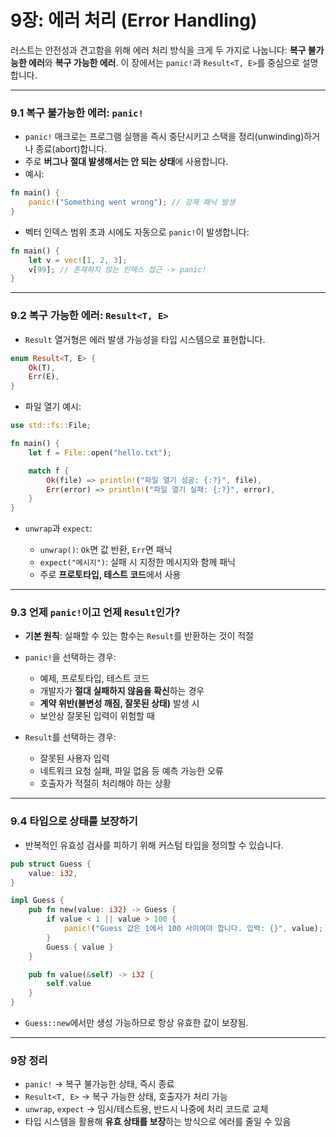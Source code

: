 # 9장: 에러 처리 (Error Handling)

러스트는 안전성과 견고함을 위해 에러 처리 방식을 크게 두 가지로 나눕니다: **복구 불가능한 에러**와 **복구 가능한 에러**. 이 장에서는 `panic!`과 `Result<T, E>`를 중심으로 설명합니다.

---

### 9.1 복구 불가능한 에러: `panic!`

* `panic!` 매크로는 프로그램 실행을 즉시 중단시키고 스택을 정리(unwinding)하거나 종료(abort)합니다.
* 주로 **버그나 절대 발생해서는 안 되는 상태**에 사용합니다.
* 예시:

```rust
fn main() {
    panic!("Something went wrong"); // 강제 패닉 발생
}
```

* 벡터 인덱스 범위 초과 시에도 자동으로 `panic!`이 발생합니다:

```rust
fn main() {
    let v = vec![1, 2, 3];
    v[99]; // 존재하지 않는 인덱스 접근 -> panic!
}
```

---

### 9.2 복구 가능한 에러: `Result<T, E>`

* `Result` 열거형은 에러 발생 가능성을 타입 시스템으로 표현합니다.

```rust
enum Result<T, E> {
    Ok(T),
    Err(E),
}
```

* 파일 열기 예시:

```rust
use std::fs::File;

fn main() {
    let f = File::open("hello.txt");

    match f {
        Ok(file) => println!("파일 열기 성공: {:?}", file),
        Err(error) => println!("파일 열기 실패: {:?}", error),
    }
}
```

* `unwrap`과 `expect`:

    * `unwrap()`: `Ok`면 값 반환, `Err`면 패닉
    * `expect("메시지")`: 실패 시 지정한 메시지와 함께 패닉
    * 주로 **프로토타입, 테스트 코드**에서 사용

---

### 9.3 언제 `panic!`이고 언제 `Result`인가?

* **기본 원칙**: 실패할 수 있는 함수는 `Result`를 반환하는 것이 적절
* `panic!`을 선택하는 경우:

    * 예제, 프로토타입, 테스트 코드
    * 개발자가 **절대 실패하지 않음을 확신**하는 경우
    * **계약 위반(불변성 깨짐, 잘못된 상태)** 발생 시
    * 보안상 잘못된 입력이 위험할 때
* `Result`를 선택하는 경우:

    * 잘못된 사용자 입력
    * 네트워크 요청 실패, 파일 없음 등 예측 가능한 오류
    * 호출자가 적절히 처리해야 하는 상황

---

### 9.4 타입으로 상태를 보장하기

* 반복적인 유효성 검사를 피하기 위해 커스텀 타입을 정의할 수 있습니다.

```rust
pub struct Guess {
    value: i32,
}

impl Guess {
    pub fn new(value: i32) -> Guess {
        if value < 1 || value > 100 {
            panic!("Guess 값은 1에서 100 사이여야 합니다. 입력: {}", value);
        }
        Guess { value }
    }

    pub fn value(&self) -> i32 {
        self.value
    }
}
```

* `Guess::new`에서만 생성 가능하므로 항상 유효한 값이 보장됨.

---

### 9장 정리

* `panic!` → 복구 불가능한 상태, 즉시 종료
* `Result<T, E>` → 복구 가능한 상태, 호출자가 처리 가능
* `unwrap`, `expect` → 임시/테스트용, 반드시 나중에 처리 코드로 교체
* 타입 시스템을 활용해 **유효 상태를 보장**하는 방식으로 에러를 줄일 수 있음
